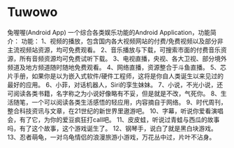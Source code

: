 # Tuwowo
兔喔喔(Android App)
一个综合各类娱乐功能的Android Application，功能简介：
功能：
  1、视频的播放，包含国内各大视频网站的付费/免费视频以及部分非主流视频站资源，均可免费观看。
  2、音乐播放与下载，可搜索市面的付费音乐资源，所有音频资源均可免费试听下载。
  3、电视直播，央视、各大卫视、部分境外频道及地方频道随时随地免费观看。
  4、网络直播，资源整合于斗鱼直播。
  5、芯片手册，如果你是以为嵌入式软件/硬件工程师，这将是你自人类诞生以来见过的最好的应用。
  6、小菲，对话机器人，Siri的孪生妹妹。
  7、小说，不光小说，还可阅读各类书籍，名字称之为小说好像略有不妥，但是就是不改，气死你。
  8、生活随笔，一个可以阅读各类生活感悟的轻应用，内容摘自于网络。
  9、时代周刊，整合科技资讯与文章，在21世纪的新世界里遨游吧。
  10、字幕，听说你爱看演唱会，有了它，为你的爱豆疯狂打call吧。
  11、皮皮蛙，听说过青蛙与西瓜的故事吗，有了这个故事，这个游戏诞生了。
  12、钢琴手，说白了就是黑白块游戏。
  13、忍者萌龟，一对乌龟情侣的浪漫旅游小游戏，万花丛中过，片叶不沾身。
